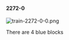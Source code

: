 #### 2272-0
![train-2272-0-0.png](https://github.com/lil-lab/nlvr/raw/master/nlvr/train/images/8/train-2272-0-0.png "train-2272-0-0.png")

There are 4 blue blocks